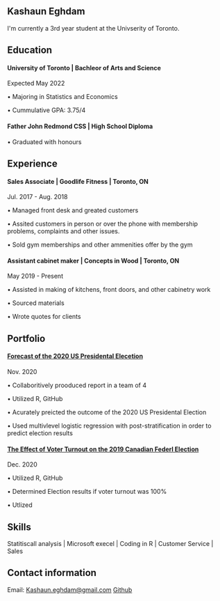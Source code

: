 ## Kashaun Eghdam
I'm currently a 3rd year student at the Univserity of Toronto.

## Education
#### University of Toronto | Bachleor of Arts and Science            
Expected May 2022

• Majoring in Statistics and Economics 

• Cummulative GPA: 3.75/4
#### Father John Redmond CSS | High School Diploma                   
• Graduated with honours 

## Experience 
#### Sales Associate | Goodlife Fitness | Toronto, ON
Jul. 2017 - Aug. 2018

• Managed front desk and greated customers 

• Assited customers in person or over the phone with membership problems, complaints and other issues.

• Sold gym memberships and other ammenities offer by the gym

#### Assistant cabinet maker | Concepts in Wood | Toronto, ON                      
May 2019 - Present 

• Assisted in making of kitchens, front doors, and other cabinetry work

• Sourced materials

• Wrote quotes for clients 

## Portfolio 

#### [Forecast of the 2020 US Presidental Elecetion]("https://github.com/kashaun52/PS4")
Nov. 2020

• Collaboritively prooduced report in a team of 4

• Utilized R, GitHub 

• Acurately preicted the outcome of the 2020 US Presidental Election

• Used multivlevel logistic regression with post-stratification in order to predict election results 
#### [The Effect of Voter Turnout on the 2019 Canadian Federl Election]("https://github.com/kashaun52/The-effect-of-voter-turnout-on-the-2019-canadian-federal-election")
Dec. 2020

• Utilized R, GitHub

• Determined Election results if voter turnout was 100%

• Utlized 
## Skills
Statitiscall analysis | Microsoft execel | Coding in R | Customer Service | Sales


## Contact information

Email: Kashaun.eghdam@gmail.com
[Github](https://github.com/kashaun52)
